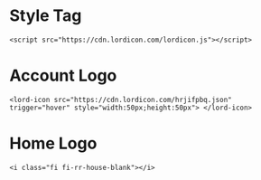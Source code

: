 # Style Tag
```
<script src="https://cdn.lordicon.com/lordicon.js"></script>
```

# Account Logo
```
<lord-icon src="https://cdn.lordicon.com/hrjifpbq.json" trigger="hover" style="width:50px;height:50px"> </lord-icon>
```

# Home Logo
```
<i class="fi fi-rr-house-blank"></i>
```
